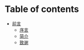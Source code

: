 # Table of contents

* [前言](README.md)
  * [序言](qian-yan/xu-yan.md)
  * [简介](qian-yan/jian-jie.md)
  * [致谢](qian-yan/zhi-xie.md)
